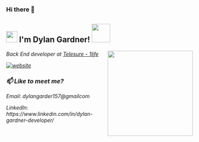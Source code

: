 ### Hi there 👋

<h2><img src="https://emojis.slackmojis.com/emojis/images/1531849430/4246/blob-sunglasses.gif?1531849430" width="30"/> I'm Dylan Gardner!  <img src="https://media.giphy.com/media/12oufCB0MyZ1Go/giphy.gif" width="50"></h2>
<img align='right' src="https://media.giphy.com/media/M9gbBd9nbDrOTu1Mqx/giphy.gif" width="230">
<p><em>Back End developer at <a href="https://www.1life.co.za/">Telesure - 1life </a></p>
  
 [![website](https://img.shields.io/badge/Website-46a2f1.svg?&style=flat-square&logo=Google-Chrome&logoColor=white&link=https://profolio-dylan.firebaseapp.com/)](https://profolio-dylan.firebaseapp.com/)
  
 ### 📫 Like to meet me?
 
<p>Email: dylangarder157@gmailcom </p>
<p>Linkedln: <a> https://www.linkedin.com/in/dylan-gardner-developer/ </a> </p>
